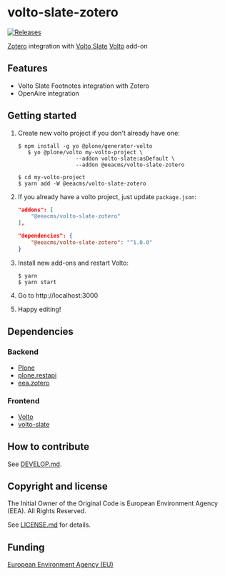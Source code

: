 # volto-slate-zotero

[![Releases](https://img.shields.io/github/v/release/eea/volto-slate-zotero)](https://github.com/eea/volto-slate-zotero/releases)

[Zotero](https://www.zotero.org/) integration with [Volto Slate](https://github.com/eea/volto-slate/tree/develop) [Volto](https://github.com/plone/volto) add-on

## Features

- Volto Slate Footnotes integration with Zotero
- OpenAire integration

## Getting started

1. Create new volto project if you don't already have one:

   ```
   $ npm install -g yo @plone/generator-volto
      $ yo @plone/volto my-volto-project \
                     --addon volto-slate:asDefault \
                     --addon @eeacms/volto-slate-zotero

   $ cd my-volto-project
   $ yarn add -W @eeacms/volto-slate-zotero
   ```

1. If you already have a volto project, just update `package.json`:

   ```JSON
   "addons": [
       "@eeacms/volto-slate-zotero"
   ],

   "dependencies": {
       "@eeacms/volto-slate-zotero": "^1.0.0"
   }
   ```

1. Install new add-ons and restart Volto:

   ```
   $ yarn
   $ yarn start
   ```

1. Go to http://localhost:3000

1. Happy editing!


## Dependencies

### Backend

- [Plone](https://plone.org/download)
- [plone.restapi](https://pypi.org/project/plone.restapi/)
- [eea.zotero](https://pypi.org/project/eea.zotero)

### Frontend

- [Volto](https://github.com/plone/volto)
- [volto-slate](https://github.com/eea/volto-slate)

## How to contribute

See [DEVELOP.md](DEVELOP.md).

## Copyright and license

The Initial Owner of the Original Code is European Environment Agency (EEA).
All Rights Reserved.

See [LICENSE.md](LICENSE.md) for details.

## Funding

[European Environment Agency (EU)](http://eea.europa.eu)
